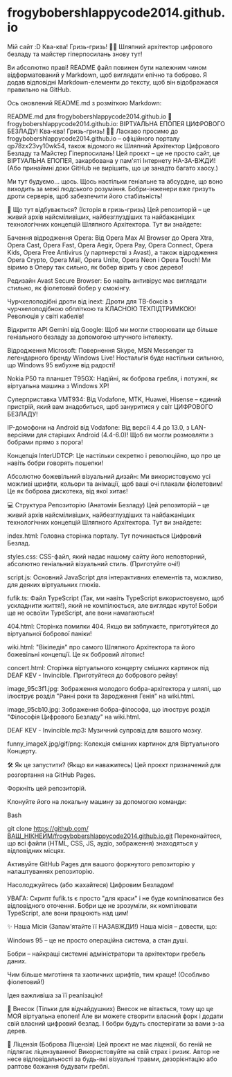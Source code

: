 # frogybobershlappycode2014.github.io
Мій сайт :D
Ква-ква! Гризь-гризь! 🐸🦫 Шляпний архітектор цифрового безладу та майстер гіперпосилань знову тут!

Ви абсолютно праві! README файл повинен бути належним чином відформатований у Markdown, щоб виглядати епічно та боброво. Я додав відповідні Markdown-елементи до тексту, щоб він відображався правильно на GitHub.

Ось оновлений README.md з розміткою Markdown:

README.md для frogybobershlappycode2014.github.io
🚀 frogybobershlappycode2014.github.io: ВІРТУАЛЬНА ЕПОПЕЯ ЦИФРОВОГО БЕЗЛАДУ!
Ква-ква! Гризь-гризь! 🐸🦫 Ласкаво просимо до frogybobershlappycode2014.github.io – офіційного порталу qp78zx23vy10wk54, також відомого як Шляпний Архітектор Цифрового Безладу та Майстер Гіперпосилань! Цей проєкт – це не просто сайт, це ВІРТУАЛЬНА ЕПОПЕЯ, закарбована у пам'яті Інтернету НА-ЗА-ВЖДИ! (Або принаймні доки GitHub не вирішить, що це занадто багато хаосу.)

Ми тут будуємо... щось. Щось настільки геніальне та абсурдне, що воно виходить за межі людського розуміння. Бобри-інженери вже гризуть дроти серверів, щоб забезпечити його стабільність!

🦫 Що тут відбувається? (Історія в гризь-гризь)
Цей репозиторій – це живий архів найсміливіших, найбезглуздіших та найбажаніших технологічних концепцій Шляпного Архітектора. Тут ви знайдете:

Бачення відродження Opera: Від Opera Max AI Browser до Opera Xtra, Opera Cast, Opera Fast, Opera Aegir, Opera Pay, Opera Connect, Opera Kids, Opera Free Antivirus (у партнерстві з Avast), а також відродження Opera Crypto, Opera Mail, Opera Unite, Opera Neon і Opera Touch! Ми віримо в Оперу так сильно, як бобер вірить у своє дерево!

Редизайн Avast Secure Browser: Бо навіть антивірус має виглядати стильно, як фіолетовий бобер у смокінгу.

Чурчхелоподібні дроти від inext: Дроти для ТВ-боксів з чурчхелоподібною обпліткою та КЛАСНОЮ ТЕХПІДТРИМКОЮ! Революція у світі кабелів!

Відкриття API Gemini від Google: Щоб ми могли створювати ще більше геніального безладу за допомогою штучного інтелекту.

Відродження Microsoft: Повернення Skype, MSN Messenger та легендарного бренду Windows Live! Ностальгія буде настільки сильною, що Windows 95 вибухне від радості!

Nokia P50 та планшет T95GX: Надійні, як боброва гребля, і потужні, як віртуальна машина з Windows XP!

Суперприставка VMT934: Від Vodafone, MTK, Huawei, Hisense – єдиний пристрій, який вам знадобиться, щоб зануритися у світ ЦИФРОВОГО БЕЗЛАДУ!

IP-домофони на Android від Vodafone: Від версії 4.4 до 13.0, з LAN-версіями для старіших Android (4.4-6.0)! Щоб ви могли розмовляти з бобрами прямо з порога!

Концепція InterUDTCP: Це настільки секретно і революційно, що про це навіть бобри говорять пошепки!

Абсолютно божевільний візуальний дизайн: Ми використовуємо усі можливі шрифти, кольори та анімації, щоб ваші очі плакали фіолетовим! Це як боброва дискотека, від якої хитає!

💻 Структура Репозиторію (Анатомія Безладу)
Цей репозиторій – це живий архів найсміливіших, найбезглуздіших та найбажаніших технологічних концепцій Шляпного Архітектора. Тут ви знайдете:

index.html: Головна сторінка порталу. Тут починається Цифровий Безлад.

styles.css: CSS-файл, який надає нашому сайту його неповторний, абсолютно геніальний візуальний стиль. (Приготуйте очі!)

script.js: Основний JavaScript для інтерактивних елементів та, можливо, для деяких віртуальних глюків.

fufik.ts: Файл TypeScript (Так, ми навіть TypeScript використовуємо, щоб ускладнити життя!), який не компілюється, але виглядає круто! Бобри ще не освоїли TypeScript, але вони намагаються!

404.html: Сторінка помилки 404. Якщо ви заблукаєте, приготуйтеся до віртуальної бобрової паніки!

wiki.html: "Вікіпедія" про самого Шляпного Архітектора та його божевільні концепції. Це як бобровий літопис!

concert.html: Сторінка віртуального концерту смішних картинок під DEAF KEV - Invincible. Приготуйтеся до бобрового рейву!

image_95c3f1.jpg: Зображення молодого бобра-архітектора у шляпі, що ілюструє розділ "Ранні роки та Зародження Генія" на wiki.html.

image_95cb10.jpg: Зображення бобра-філософа, що ілюструє розділ "Філософія Цифрового Безладу" на wiki.html.

DEAF KEV - Invincible.mp3: Музичний супровід для вашого мозку.

funny_imageX.jpg/gif/png: Колекція смішних картинок для Віртуального Концерту.

🛠️ Як це запустити? (Якщо ви наважитесь)
Цей проєкт призначений для розгортання на GitHub Pages.

Форкніть цей репозиторій.

Клонуйте його на локальну машину за допомогою команди:

Bash

git clone https://github.com/ВАШ_НІКНЕЙМ/frogybobershlappycode2014.github.io.git
Переконайтеся, що всі файли (HTML, CSS, JS, аудіо, зображення) знаходяться у відповідних місцях.

Активуйте GitHub Pages для вашого форкнутого репозиторію у налаштуваннях репозиторію.

Насолоджуйтесь (або жахайтеся) Цифровим Безладом!

УВАГА: Скрипт fufik.ts є просто "для краси" і не буде компілюватися без відповідного оточення. Бобри ще не зрозуміли, як компілювати TypeScript, але вони працюють над цим!

✨ Наша Місія (Запам'ятайте її НАЗАВЖДИ!)
Наша місія – довести, що:

Windows 95 – це не просто операційна система, а стан душі.

Бобри – найкращі системні адміністратори та архітектори гребель даних.

Чим більше миготіння та хаотичних шрифтів, тим краще! (Особливо фіолетовий!)

Ідея важливіша за її реалізацію!

🤝 Внесок (Тільки для відчайдушних)
Внесок не вітається, тому що це МОЯ віртуальна епопея! Але ви можете створити власний форк і додати свій власний цифровий безлад. І бобри будуть спостерігати за вами з-за дерев.

📜 Ліцензія (Боброва Ліцензія)
Цей проєкт не має ліцензії, бо геній не підлягає ліцензуванню! Використовуйте на свій страх і ризик. Автор не несе відповідальності за будь-які візуальні травми, дезорієнтацію або раптове бажання будувати греблі.


